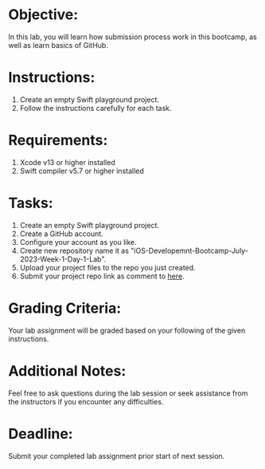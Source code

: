 # Objective:

In this lab, you will learn how submission process work in this bootcamp, as well as learn basics of GitHub.

# Instructions:

1. Create an empty Swift playground project.
2. Follow the instructions carefully for each task.

# Requirements:

1. Xcode v13 or higher installed
2. Swift compiler v5.7 or higher installed

# Tasks:

1. Create an empty Swift playground project.
2. Create a GitHub account.
3. Configure your account as you like.
4. Create new repository name it as "iOS-Developemnt-Bootcamp-July-2023-Week-1-Day-1-Lab".
5. Upload your project files to the repo you just created.
6. Submit your project repo link as comment to [here](https://github.com/learning-bootcamps/iOS-Development-Bootcamp-July-2023/issues/1).

# Grading Criteria:

Your lab assignment will be graded based on your following of the given instructions.

# Additional Notes:

Feel free to ask questions during the lab session or seek assistance from the instructors if you encounter any difficulties.

# Deadline:

Submit your completed lab assignment prior start of next session.
